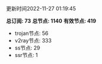 更新时间2022-11-27 01:19:45

**总订阅: 73**
**总节点: 1140**
**有效节点: 419**
- trojan节点: 56
- v2ray节点: 333
- ss节点: 29
- ssr节点: 1
